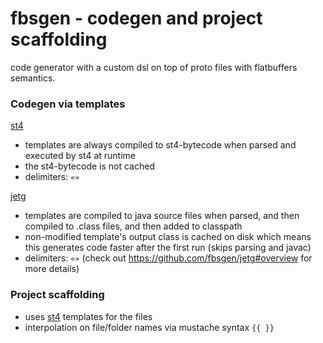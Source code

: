 # fbsgen - codegen and project scaffolding

code generator with a custom dsl on top of proto files with flatbuffers semantics.

### Codegen via templates
[st4](https://github.com/antlr/stringtemplate4)
  - templates are always compiled to st4-bytecode when parsed and executed by st4 at runtime
  - the st4-bytecode is not cached
  - delimiters: ```«»```

[jetg](https://github.com/fbsgen/jetg)
  - templates are compiled to java source files when parsed, and then compiled to .class files, and then added to classpath
  - non-modified template's output class is cached on disk which means this generates code faster after the first run (skips parsing and javac)
  - delimiters: ```«»``` (check out https://github.com/fbsgen/jetg#overview for more details)

### Project scaffolding
  * uses [st4](https://github.com/antlr/stringtemplate4) templates for the files
  * interpolation on file/folder names via mustache syntax ```{{ }}```

